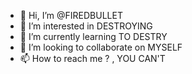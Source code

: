 - 👋 Hi, I’m @FIREDBULLET
- 👀 I’m interested in DESTROYING
- 🌱 I’m currently learning TO DESTRY
- 💞️ I’m looking to collaborate on MYSELF 
- 📫 How to reach me ? , YOU CAN'T 

<!---
FIREDBULLET/FIREDBULLET is a ✨ special ✨ repository because its `README.md` (this file) appears on your GitHub profile.
You can click the Preview link to take a look at your changes.
--->
